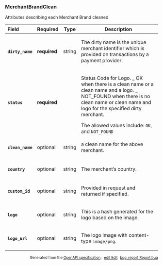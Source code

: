 <!--- This is a generated file, do not edit! -->
<!--- [START woosmap_http_schema_merchantbrandclean] -->
<h3 class="schema-object" id="MerchantBrandClean">MerchantBrandClean</h3>

Attributes describing each Merchant Brand cleaned

| Field                                                                                                           | Required     | Type   | Description                                                                                                                                                                                                                                                                                                              |
| :-------------------------------------------------------------------------------------------------------------- | ------------ | ------ | ------------------------------------------------------------------------------------------------------------------------------------------------------------------------------------------------------------------------------------------------------------------------------------------------------------------------ |
| <h4 id="MerchantBrandClean-dirty_name" class="add-link schema-object-property-key"><code>dirty_name</code></h4> | **required** | string | <div class="nonref-property-description"><p>The dirty name is the unique merchant identifier which is provided on transactions by a payment provider.</p></div>                                                                                                                                                          |
| <h4 id="MerchantBrandClean-status" class="add-link schema-object-property-key"><code>status</code></h4>         | **required** |        | <div class="nonref-property-description"><p>Status Code for Logo. _ OK when there is a clean name or a clean name and a logo. _ NOT_FOUND when there is no clean name or clean name and logo for the specified dirty merchant.</p><div class="notranslate">The allowed values include: `OK`, and `NOT_FOUND`</div></div> |
| <h4 id="MerchantBrandClean-clean_name" class="add-link schema-object-property-key"><code>clean_name</code></h4> | optional     | string | <div class="nonref-property-description"><p>a clean name for the above merchant.</p></div>                                                                                                                                                                                                                               |
| <h4 id="MerchantBrandClean-country" class="add-link schema-object-property-key"><code>country</code></h4>       | optional     | string | <div class="nonref-property-description"><p>The merchant’s country.</p></div>                                                                                                                                                                                                                                            |
| <h4 id="MerchantBrandClean-custom_id" class="add-link schema-object-property-key"><code>custom_id</code></h4>   | optional     | string | <div class="nonref-property-description"><p>Provided in request and returned if specified.</p></div>                                                                                                                                                                                                                     |
| <h4 id="MerchantBrandClean-logo" class="add-link schema-object-property-key"><code>logo</code></h4>             | optional     | string | <div class="nonref-property-description"><p>This is a hash generated for the logo based on the image.</p></div>                                                                                                                                                                                                          |
| <h4 id="MerchantBrandClean-logo_url" class="add-link schema-object-property-key"><code>logo_url</code></h4>     | optional     | string | <div class="nonref-property-description"><p>The logo image with content-type <code>image/png</code>.</p></div>                                                                                                                                                                                                           |

<p style="text-align: right; font-size: smaller;">Generated from the <a data-label="openapi-github" href="https://github.com/woosmap/openapi-specification" title="Woosmap OpenAPI Specification" class="external">OpenAPI specification</a>.
<a data-label="openapi-github-woosmap-http-schema-merchantbrandclean" data-action="edit" style="margin-left: 5px;" href="https://github.com/woosmap/openapi-specification/blob/main/specification/schemas/MerchantBrandClean.yml" title="Edit on GitHub"><span class="material-icons">edit</span> Edit</a>
<a data-label="openapi-github-woosmap-http-schema-merchantbrandclean" data-action="bug" style="margin-left: 5px;" href="https://github.com/woosmap/openapi-specification/issues/new?assignees=&labels=type%3A+bug%2C+triage+me&template=bug_report.md&title=[schemas] Bug - MerchantBrandClean" title="File bug for schemas on GitHub"><span class="material-icons">bug_report</span> Report bug</a>
</p>

<!--- [END woosmap_http_schema_merchantbrandclean] -->
